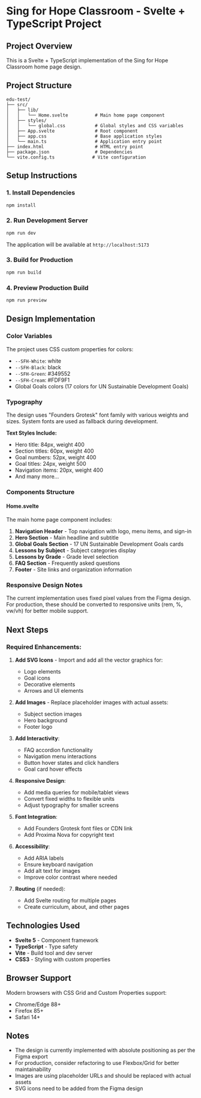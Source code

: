 # Sing for Hope Classroom - Svelte + TypeScript Project

## Project Overview
This is a Svelte + TypeScript implementation of the Sing for Hope Classroom home page design.

## Project Structure
```
edu-test/
├── src/
│   ├── lib/
│   │   └── Home.svelte          # Main home page component
│   ├── styles/
│   │   └── global.css           # Global styles and CSS variables
│   ├── App.svelte               # Root component
│   ├── app.css                  # Base application styles
│   └── main.ts                  # Application entry point
├── index.html                   # HTML entry point
├── package.json                 # Dependencies
└── vite.config.ts              # Vite configuration
```

## Setup Instructions

### 1. Install Dependencies
```bash
npm install
```

### 2. Run Development Server
```bash
npm run dev
```

The application will be available at `http://localhost:5173`

### 3. Build for Production
```bash
npm run build
```

### 4. Preview Production Build
```bash
npm run preview
```

## Design Implementation

### Color Variables
The project uses CSS custom properties for colors:
- `--SFH-White`: white
- `--SFH-Black`: black
- `--SFH-Green`: #349552
- `--SFH-Cream`: #FDF9F1
- Global Goals colors (17 colors for UN Sustainable Development Goals)

### Typography
The design uses "Founders Grotesk" font family with various weights and sizes. System fonts are used as fallback during development.

**Text Styles Include:**
- Hero title: 84px, weight 400
- Section titles: 60px, weight 400
- Goal numbers: 52px, weight 400
- Goal titles: 24px, weight 500
- Navigation items: 20px, weight 400
- And many more...

### Components Structure

#### Home.svelte
The main home page component includes:
1. **Navigation Header** - Top navigation with logo, menu items, and sign-in
2. **Hero Section** - Main headline and subtitle
3. **Global Goals Section** - 17 UN Sustainable Development Goals cards
4. **Lessons by Subject** - Subject categories display
5. **Lessons by Grade** - Grade level selection
6. **FAQ Section** - Frequently asked questions
7. **Footer** - Site links and organization information

### Responsive Design Notes
The current implementation uses fixed pixel values from the Figma design. For production, these should be converted to responsive units (rem, %, vw/vh) for better mobile support.

## Next Steps

### Required Enhancements:
1. **Add SVG Icons** - Import and add all the vector graphics for:
   - Logo elements
   - Goal icons
   - Decorative elements
   - Arrows and UI elements

2. **Add Images** - Replace placeholder images with actual assets:
   - Subject section images
   - Hero background
   - Footer logo

3. **Add Interactivity**:
   - FAQ accordion functionality
   - Navigation menu interactions
   - Button hover states and click handlers
   - Goal card hover effects

4. **Responsive Design**:
   - Add media queries for mobile/tablet views
   - Convert fixed widths to flexible units
   - Adjust typography for smaller screens

5. **Font Integration**:
   - Add Founders Grotesk font files or CDN link
   - Add Proxima Nova for copyright text

6. **Accessibility**:
   - Add ARIA labels
   - Ensure keyboard navigation
   - Add alt text for images
   - Improve color contrast where needed

7. **Routing** (if needed):
   - Add Svelte routing for multiple pages
   - Create curriculum, about, and other pages

## Technologies Used
- **Svelte 5** - Component framework
- **TypeScript** - Type safety
- **Vite** - Build tool and dev server
- **CSS3** - Styling with custom properties

## Browser Support
Modern browsers with CSS Grid and Custom Properties support:
- Chrome/Edge 88+
- Firefox 85+
- Safari 14+

## Notes
- The design is currently implemented with absolute positioning as per the Figma export
- For production, consider refactoring to use Flexbox/Grid for better maintainability
- Images are using placeholder URLs and should be replaced with actual assets
- SVG icons need to be added from the Figma design